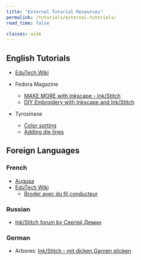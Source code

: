 ```yaml
---
title: "External Tutorial Resources"
permalink: /tutorials/external-tutorials/
read_time: false

classes: wide
---
```

## English Tutorials

* [EduTech Wiki](https://edutechwiki.unige.ch/en/InkStitch)

* Fedora Magazine
   * [MAKE MORE with Inkscape - Ink/Stitch](https://fedoramagazine.org/make-more-with-inkscape-ink-stitch/)
   * [DIY Embroidery with Inkscape and Ink/Stitch](https://fedoramagazine.org/diy-embroidery-with-inkscape-and-ink-stitch/)     

* Tyrosinase
    * [Color sorting](https://silverseams.com/2020/07/color-sorting-with-ink-stitch/)
    * [Adding die lines](https://silverseams.com/2020/08/adding-die-lines-to-embroidery-designs-with-ink-stitch/)

## Foreign Languages

### French

* [Augusa](http://lyogau.over-blog.com/tag/inkscape%20inkstitch/)
* [EduTech Wiki](https://edutechwiki.unige.ch/fr/InkStitch/)
  * [Broder avec du fil conducteur](https://edutechwiki.unige.ch/Broder_avec_du_fil_conducteur)

### Russian

* [Ink/Stitch forum by Сергей Демин](https://inkstitch.ru/)

### German

* Arbores: [Ink/Stitch - mit dicken Garnen sticken](https://w.arbores.tech/wiki/InkStitch_-_mit_dicken_Garnen_sticken)
